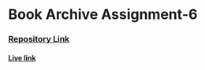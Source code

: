 # Book Archive Assignment-6
### [Repository Link](https://github.com/Programming-Hero-Web-Course4/book-archive-iamhasibulhasan)
#### [Live link](https://iamhasibul-book-archive.netlify.app/)